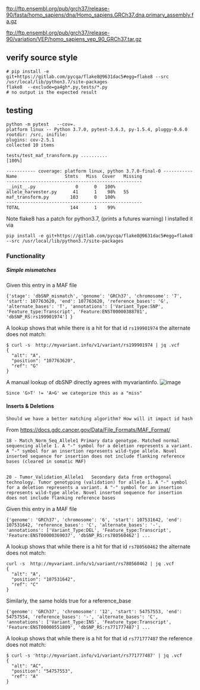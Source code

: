 

ftp://ftp.ensembl.org/pub/grch37/release-90/fasta/homo_sapiens/dna/Homo_sapiens.GRCh37.dna.primary_assembly.fa.gz

ftp://ftp.ensembl.org/pub/grch37/release-90/variation/VEP/homo_sapiens_vep_90_GRCh37.tar.gz


## verify source style
```
# pip install -e git+https://gitlab.com/pycqa/flake8@9631dac5#egg=flake8 --src /usr/local/lib/python3.7/site-packages
flake8  --exclude=ga4gh*.py,tests/*.py
# no output is the expected result
```

## testing
```
python -m pytest   --cov=.
platform linux -- Python 3.7.0, pytest-3.6.3, py-1.5.4, pluggy-0.6.0
rootdir: /src, inifile:
plugins: cov-2.5.1
collected 10 items

tests/test_maf_transform.py ..........                                                                                                                                                                  [100%]

----------- coverage: platform linux, python 3.7.0-final-0 -----------
Name                  Stmts   Miss  Cover   Missing
---------------------------------------------------
__init__.py               0      0   100%
allele_harvester.py      41      1    98%   55
maf_transform.py        103      0   100%
---------------------------------------------------
TOTAL                   144      1    99%

```

Note flake8 has a patch for python3.7, (prints a futures warning) I installed it via 
```
pip install -e git+https://gitlab.com/pycqa/flake8@9631dac5#egg=flake8 --src /usr/local/lib/python3.7/site-packages
```



### Functionality

##### Simple mismatches


Given this entry in a MAF file

```
{'stage': 'dbSNP_mismatch', 'genome': 'GRCh37', 'chromosome': '7', 'start': 107763620, 'end': 107763620, 'reference_bases': 'G', 'alternate_bases': 'T', 'annotations': ['Variant_Type:SNP', 'Feature_type:Transcript', 'Feature:ENST00000388781', 'dbSNP_RS:rs199901974'] }
```

A lookup shows that while there is a hit  for that id `rs199901974` the alternate does not match:

```
$ curl -s  http://myvariant.info/v1/variant/rs199901974 | jq .vcf
{
  "alt": "A",
  "position": "107763620",
  "ref": "G"
}
```
A manual lookup of dbSNP directly agrees with myvariantinfo.
![image](https://user-images.githubusercontent.com/47808/43287246-4d45670c-90d9-11e8-9648-d8ad557e1c24.png)

`Since 'G>T' != 'A>G' we categorize this as a "miss"`



#### Inserts & Deletions

`Should we have a better matching algorithm? How will it impact id hash`


From  https://docs.gdc.cancer.gov/Data/File_Formats/MAF_Format/
```
18 - Match_Norm_Seq_Allele1	Primary data genotype. Matched normal sequencing allele 1. A "-" symbol for a deletion represents a variant. A "-" symbol for an insertion represents wild-type allele. Novel inserted sequence for insertion does not include flanking reference bases (cleared in somatic MAF)


20 - Tumor_Validation_Allele1	Secondary data from orthogonal technology. Tumor genotyping (validation) for allele 1. A "-" symbol for a deletion represents a variant. A "-" symbol for an insertion represents wild-type allele. Novel inserted sequence for insertion does not include flanking reference bases
```

Given this entry in a MAF file

```
{'genome': 'GRCh37', 'chromosome': '6', 'start': 107531642, 'end': 107531642, 'reference_bases': 'C', 'alternate_bases': '-', 'annotations': ['Variant_Type:DEL', 'Feature_type:Transcript', 'Feature:ENST00000369037', 'dbSNP_RS:rs780560462'] ...
```

A lookup shows that while there is a hit  for that id `rs780560462` the alternate does not match:

```
curl -s  http://myvariant.info/v1/variant/rs780560462 | jq .vcf
{
  "alt": "A",
  "position": "107531642",
  "ref": "C"
}
```


Similarly, the same holds true for a reference_base

```
{'genome': 'GRCh37', 'chromosome': '12', 'start': 54757553, 'end': 54757554, 'reference_bases': '-', 'alternate_bases': 'C', 'annotations': ['Variant_Type:INS', 'Feature_type:Transcript', 'Feature:ENST00000551809', 'dbSNP_RS:rs771777487'] ...
```
A lookup shows that while there is a hit  for that id `rs771777487` the reference does not match:

```
$ curl -s 'http://myvariant.info/v1/variant/rs771777487' | jq .vcf
{
  "alt": "AC",
  "position": "54757553",
  "ref": "A"
}
```
